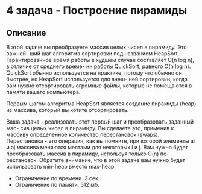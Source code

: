 # 4 задача - Построение пирамиды
## Описание
B этой задаче вы преобразуете массив целых чисел в пирамиду. Это важней-
ший шаг алгоритма сортировки под названием HeapSort. Гарантированное время
работы в худшем случае составляет O(n log n), в отличие от среднего време-
ни работы QuickSort, равного O(n log n). QuickSort обычно используется на
практике, потому что обычно он быстрее, но HeapSort используется для внеш-
ней сортировки, когда вам нужно отсортировать огромные файлы, которые не
помещаются в памяти вашего компьютера.

Первым шагом алгоритма HeapSort является создание пирамиды (heap) из
массива, который вы хотите отсортировать.

Ваша задача - реализовать этот первый шаг и преобразовать заданный мас-
сив целых чисел в пирамиду. Вы сделаете это, применив к массиву определенное
количество перестановок (swaps). Перестановка - это операция, как вы помните,
при которой элементы ai и aj массива меняются местами для некоторых i и j.
Вам нужно будет преобразовать массив в пирамиду, используя только O(n) пе-
рестановок. Обратите внимание, что в этой задаче вам нужно будет использовать
min-heap вместо max-heap.

- Ограничение по времени. 3 сек.
- Ограничение по памяти. 512 мб.
